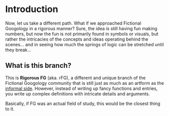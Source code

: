 # Introduction

Now, let us take a different path. What if we approached Fictional Googology in a rigorous manner? Sure, the idea is still having fun making numbers, but now the fun is not primarily found in symbols or visuals, but rather the intricacies of the concepts and ideas operating behind the scenes... and in seeing how much the springs of logic can be stretched until they break...

## What is this branch?
This is **Rigorous FG** (aka. rFG), a different and unique branch of the Fictional Googology community that is still just as much as an artform as the [informal side](../informals/index.md). However, instead of writing up fancy functions and entries, you write up complex definitions with intricate details and arguments.

Basically, if FG was an actual field of study, this would be the closest thing to it.
